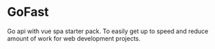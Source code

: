 # GoFast
Go api with vue spa starter pack. To easily get up to speed and reduce amount of work for web development projects.
